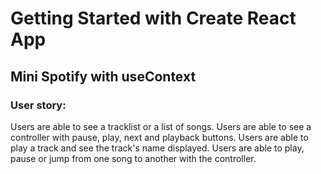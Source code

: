 # Getting Started with Create React App



## Mini Spotify with useContext

### User story:
Users are able to see a tracklist or a list of songs.
Users are able to see a controller with pause, play, next and playback buttons.
Users are able to play a track and see the track's name displayed.
Users are able to play, pause or jump from one song to another with the controller.

